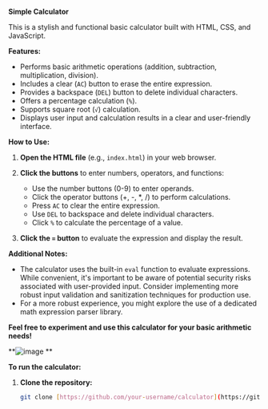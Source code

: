 **Simple Calculator**

This is a stylish and functional basic calculator built with HTML, CSS, and JavaScript.

**Features:**

- Performs basic arithmetic operations (addition, subtraction, multiplication, division).
- Includes a clear (`AC`) button to erase the entire expression.
- Provides a backspace (`DEL`) button to delete individual characters.
- Offers a percentage calculation (`%`).
- Supports square root (`√`) calculation.
- Displays user input and calculation results in a clear and user-friendly interface.

**How to Use:**

1. **Open the HTML file** (e.g., `index.html`) in your web browser.
2. **Click the buttons** to enter numbers, operators, and functions:
    - Use the number buttons (0-9) to enter operands.
    - Click the operator buttons (+, -, *, /) to perform calculations.
    - Press `AC` to clear the entire expression.
    - Use `DEL` to backspace and delete individual characters.
    - Click `%` to calculate the percentage of a value.
   
3. **Click the `=` button** to evaluate the expression and display the result.

**Additional Notes:**

- The calculator uses the built-in `eval` function to evaluate expressions. While convenient, it's important to be aware of potential security risks associated with user-provided input. Consider implementing more robust input validation and sanitization techniques for production use.
- For a more robust experience, you might explore the use of a dedicated math expression parser library.

**Feel free to experiment and use this calculator for your basic arithmetic needs!**

**![image](https://github.com/user-attachments/assets/fface38f-8355-4070-af46-f821f87a302e)
**

**To run the calculator:**
1. **Clone the repository:**
   ```bash
   git clone [https://github.com/your-username/calculator](https://github.com/your-username/calculator)
